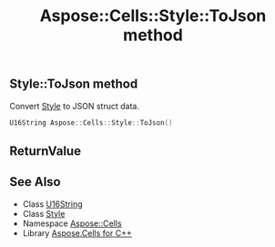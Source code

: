 ﻿---
title: Aspose::Cells::Style::ToJson method
linktitle: ToJson
second_title: Aspose.Cells for C++ API Reference
description: 'Aspose::Cells::Style::ToJson method. Convert Style to JSON struct data in C++.'
type: docs
weight: 6700
url: /cpp/aspose.cells/style/tojson/
---
## Style::ToJson method


Convert [Style](../) to JSON struct data.

```cpp
U16String Aspose::Cells::Style::ToJson()
```


## ReturnValue



## See Also

* Class [U16String](../../u16string/)
* Class [Style](../)
* Namespace [Aspose::Cells](../../)
* Library [Aspose.Cells for C++](../../../)
